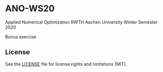 # ANO-WS20

Applied Numerical Optimization
RWTH Aachen University
Winter Semester 2020

Bonus exercise

## License

See the [LICENSE](LICENSE.md) file for license rights and limitations (MIT).
